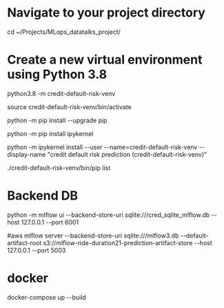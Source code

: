 # Navigate to your project directory
cd ~/Projects/MLops_datatalks_project/

# Create a new virtual environment using Python 3.8
python3.8 -m credit-default-risk-venv

source credit-default-risk-venv/bin/activate

python -m pip install --upgrade pip

python -m pip install ipykernel

python -m ipykernel install --user --name=credit-default-risk-venv --display-name "credit default risk prediction (credit-default-risk-venv)"

./credit-default-risk-venv/bin/pip list

# Backend DB
python -m mlflow ui --backend-store-uri sqlite:///cred_sqlite_mlflow.db --host 127.0.0.1 --port 6001

#aws mlflow server --backend-store-uri sqlite:///mlflow3.db --default-artifact-root s3://mlflow-ride-duration21-prediction-artifact-store --host 127.0.0.1 --port 5003

# docker
docker-compose up --build